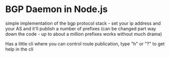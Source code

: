 

BGP Daemon in Node.js
=====================

simple implementation of the bgp protocol stack - set your ip address and your AS and it'll publish a
number of prefixes (can be changed part way down the code - up to about a million prefixes works without
much drama)


Has a little cli where you can control route publication, type "h" or "?" to get help in the cli